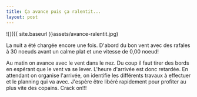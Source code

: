 ```yaml
---
title: Ça avance puis ça ralentit...
layout: post
---
```


![]({{ site.baseurl }}assets/avance-ralentit.jpg)

La nuit a été chargée encore une fois. D'abord du bon vent avec des rafales à 30 noeuds avant un calme plat et une vitesse de 0,00 noeud!

Au matin on avance avec le vent dans le nez. Du coup il faut tirer des bords en espérant que le vent va se lever. L'heure d'arrivée est donc retardée. En attendant on organise l'arrivée, on identifie les différents travaux à effectuer et le planning qui va avec. J'espère être libéré rapidement pour profiter au plus vite des copains. Crack on!!!
